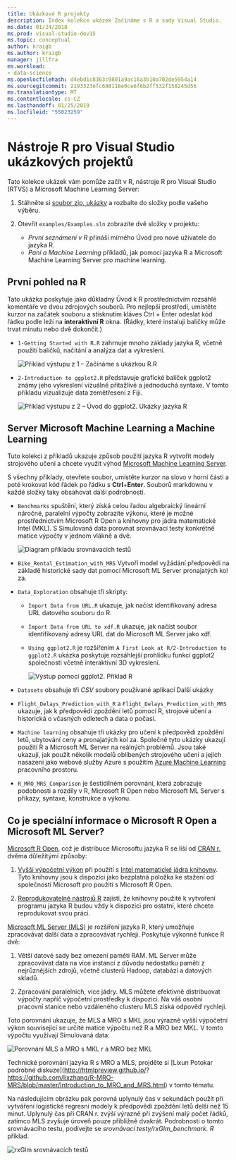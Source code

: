 ```yaml
---
title: Ukázkové R projekty
description: Index kolekce ukázek Začínáme s R a sady Visual Studio.
ms.date: 01/24/2018
ms.prod: visual-studio-dev15
ms.topic: conceptual
author: kraigb
ms.author: kraigb
manager: jillfra
ms.workload:
- data-science
ms.openlocfilehash: d4ebd1c8363c9801a9ac16a3b10a702de5954a14
ms.sourcegitcommit: 2193323efc608118e0ce6f6b2ff532f158245d56
ms.translationtype: MT
ms.contentlocale: cs-CZ
ms.lasthandoff: 01/25/2019
ms.locfileid: "55023259"
---
```

# <a name="r-tools-for-visual-studio-sample-projects"></a>Nástroje R pro Visual Studio ukázkových projektů

Tato kolekce ukázek vám pomůže začít v R, nástroje R pro Visual Studio (RTVS) a Microsoft Machine Learning Server:

1. Stáhněte si [soubor zip, ukázky](https://github.com/Microsoft/RTVS-docs/archive/master.zip) a rozbalte do složky podle vašeho výběru.
1. Otevřít `examples/Examples.sln` zobrazíte dvě složky v projektu:

    - *První seznámení v R* přináší mírného Úvod pro nové uživatele do jazyka R.
    - *Paní a Machine Learning* příkladů, jak pomocí jazyka R a Microsoft Machine Learning Server pro machine learning.

## <a name="a-first-look-at-r"></a>První pohled na R

Tato ukázka poskytuje jako důkladný Úvod k R prostřednictvím rozsáhlé komentáře ve dvou zdrojových souborů. Pro nejlepší prostředí, umístěte kurzor na začátek souboru a stisknutím kláves Ctrl + Enter odeslat kód řádku podle leží na **interaktivní R** okna. (Řádky, které instalují balíčky může trvat minutu nebo dvě dokončit.)

- `1-Getting Started with R.R` zahrnuje mnoho základy jazyka R, včetně použití balíčků, načítání a analýza dat a vykreslení.

    ![Příklad výstupu z 1 – Začínáme s ukázkou R.R](media/samples-getting-started-output.png)

- `2-Introduction to ggplot2.R` představuje grafické balíček ggplot2 známy jeho vykreslení vizuálně přitažlivé a jednoduchá syntaxe. V tomto příkladu vizualizuje data zemětřesení z Fiji.

    ![Příklad výstupu z 2 – Úvod do ggplot2. Ukázky jazyka R](media/samples-ggplot-output.png)

## <a name="microsoft-machine-learning-server-and-machine-learning"></a>Server Microsoft Machine Learning a Machine Learning

Tuto kolekci z příkladů ukazuje způsob použití jazyka R vytvořit modely strojového učení a chcete využít výhod [Microsoft Machine Learning Server](/machine-learning-server/what-is-machine-learning-server).

S všechny příklady, otevřete soubor, umístěte kurzor na slovo v horní části a poté krokovat kód řádek po řádku s **Ctrl**+**Enter**. Souborů markdownu v každé složky taky obsahovat další podrobnosti.

- `Benchmarks` spuštění, který získá celou řadou algebraický lineární náročné, paralelní výpočty zobrazíte výkonu, které je možné prostřednictvím Microsoft R Open a knihovny pro jádra matematické Intel (MKL). S Simulovaná data porovnat srovnávací testy konkrétně matice výpočty v jednom vlákně a dvě.

    ![Diagram příkladu srovnávacích testů](media/samples-mro-benchmark-plot.png)

- `Bike_Rental_Estimation_with_MRS` Vytvoří model vyžádání předpovědi na základě historické sady dat pomocí Microsoft ML Server pronajatých kol za.

- `Data_Exploration` obsahuje tři skripty:

  - `Import Data from URL.R` ukazuje, jak načíst identifikovaný adresa URL datového souboru do R.
  - `Import Data from URL to xdf.R` ukazuje, jak načíst soubor identifikovaný adresy URL dat do Microsoft ML Server jako xdf.
  - `Using ggplot2.R` je rozšířením `A First Look at R/2-Introduction to ggplot2.R` ukázka poskytuje rozsáhlejší prohlídku funkcí ggplot2 společnosti včetně interaktivní 3D vykreslení.

      ![Výstup pomocí ggplot2. Příklad R](media/samples-3d-interactive.png)

- `Datasets` obsahuje tři *CSV* soubory používané aplikací Další ukázky
- `Flight_Delays_Prediction_with_R` a `Flight_Delays_Prediction_with_MRS` ukazuje, jak k předpovědi zpoždění letů pomocí R, strojové učení a historická o včasných odletech a data o počasí.
- `Machine learning` obsahuje tři ukázky pro učení k předpovědi zpoždění letů, ubytování ceny a pronajatých kol za. Společně tyto ukázky ukazují použití R a Microsoft ML Server na reálných problémů. Jsou také ukazují, jak použít několik modelů oblíbených strojového učení a jejich nasazení jako webové služby Azure s použitím [Azure Machine Learning](https://azure.microsoft.com/services/machine-learning/) pracovního prostoru.

- `R_MRO_MRS_Comparison` je šestidílném porovnání, která zobrazuje podobnosti a rozdíly v R, Microsoft R Open nebo Microsoft ML Server s příkazy, syntaxe, konstrukce a výkonu.

## <a name="whats-special-about-microsoft-r-open-and-microsoft-ml-server"></a>Co je speciální informace o Microsoft R Open a Microsoft ML Server?

[Microsoft R Open](http://aka.ms/rtvs-r-open), což je distribuce Microsoftu jazyka R se liší od [CRAN r.](https://cran.r-project.org/) dvěma důležitými způsoby:

1. [Vyšší výpočetní výkon](https://mran.revolutionanalytics.com/rro/#intelmkl1) při použití s [Intel matematické jádra knihovny](https://software.intel.com/intel-mkl). Tyto knihovny jsou k dispozici jako bezplatná položka ke stažení od společnosti Microsoft pro použití s Microsoft R Open.

1. [Reprodukovatelné nástrojů R](https://mran.revolutionanalytics.com/rro/#reproducibility) zajistí, že knihovny použité k vytvoření programu jazyka R budou vždy k dispozici pro ostatní, které chcete reprodukovat svou práci.

[Microsoft ML Server (MLS)](/machine-learning-server/what-is-machine-learning-server) je rozšíření jazyka R, který umožňuje zpracovávat další data a zpracovávat rychleji. Poskytuje výkonné funkce R dvě:

1. Větší datové sady bez omezení paměti RAM. ML Server může zpracovávat data na více instancí z důvodu nedostatku paměti z nejrůznějších zdrojů, včetně clusterů Hadoop, databází a datových skladů.

1. Zpracování paralelních, více jádry. MLS můžete efektivně distribuovat výpočty napříč výpočetní prostředky k dispozici. Na váš osobní pracovní stanice nebo vzdáleného clusteru MLS získá odpověď rychleji.

Toto porovnání ukazuje, že MLS a MRO s MKL jsou výrazně vyšší výpočetní výkon související se určité matice výpočtu než R a MRO bez MKL. V tomto výpočtu využívají Simulovaná data:

![Porovnání MLS a MRO s MKL r a MRO bez MKL](media/samples-speed-comparison.png)

Technické porovnání jazyka R s MRO a MLS, projděte si [Lixun Potokar podrobné diskuze](http://htmlpreview.github.io/? https://github.com/lixzhang/R-MRO-MRS/blob/master/Introduction_to_MRO_and_MRS.html) v tomto tématu.

Na následujícím obrázku pak porovná uplynulý čas v sekundách použít při vytváření logistické regresní modely k předpovědi zpoždění letů delší než 15 minut.  Uplynulý čas při CRAN r. zvýší výrazně při zvýšení malý počet řádků, zatímco MLS zvyšuje úroveň pouze přibližně dvakrát. Podrobnosti o tomto srovnávacího testu, podívejte se *srovnávací testy/rxGlm_benchmark. R* příklad.

![rxGlm srovnávacích testů](media/samples-rxGLM-benchmark.png)
